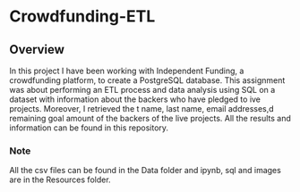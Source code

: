 # Crowdfunding-ETL

## Overview

In this project I have been working with Independent Funding, a crowdfunding platform, to create a PostgreSQL database. This assignment was about performing an ETL process and data analysis using SQL on a dataset with information about the backers who have pledged to ive projects. 
Moreover, I retrieved the t name, last name, email addresses,d remaining goal amount of the backers of the live projects.
All the results and information can be found in this repository. 

### Note
All the csv files can be found in the Data folder and ipynb, sql and images are in the Resources folder.
